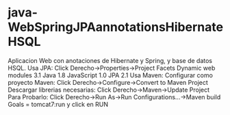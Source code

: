 # java-WebSpringJPAannotationsHibernateHSQL
Aplicacion Web con anotaciones de Hibernate y Spring, y base de datos HSQL.
Usa JPA:
Click Derecho->Properties->Project Facets
Dynamic web modules 3.1
Java				1.8
JavaScript			1.0
JPA					2.1
Usa Maven: 
Configurar como proyecto Maven:
Click Derecho->Configure->Convert to Maven Project
Descargar librerias necesarias:
Click Derecho->Maven->Update Project
Para Probarlo:
Click Derecho->Run As->Run Configurations...->Maven build
Goals = tomcat7:run
y click en RUN
